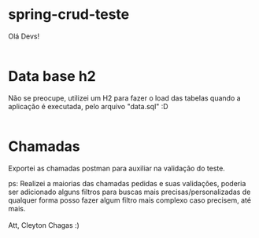# spring-crud-teste

Olá Devs!
<br></br>
# Data base h2
Não se preocupe, utilizei um H2 para fazer o load das tabelas quando a aplicação é executada, pelo 
arquivo "data.sql" :D
<br></br>
# Chamadas
Exportei as chamadas postman para auxiliar na validação do teste.

ps: Realizei a maiorias das chamadas pedidas e suas validações, poderia ser adicionado alguns filtros para buscas mais precisas/personalizadas de qualquer forma posso fazer algum filtro mais complexo caso precisem, até mais.
<br></br>
Att, Cleyton Chagas :)

